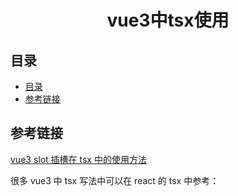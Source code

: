 <div align="center">
  <h1>vue3中tsx使用</h1>
</div>

## 目录

- [目录](#目录)
- [参考链接](#参考链接)

## 参考链接

[vue3 slot 插槽在 tsx 中的使用方法](https://blog.csdn.net/weixin_45291937/article/details/127869765)

很多 vue3 中 tsx 写法中可以在 react 的 tsx 中参考：
